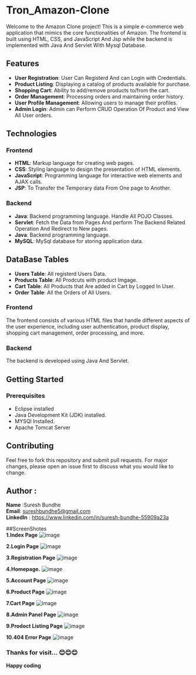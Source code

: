 # Tron_Amazon-Clone
 Welcome to the Amazon Clone project! This is a simple e-commerce web application that mimics the core functionalities of Amazon. The frontend is built using HTML, CSS, and JavaScript And Jsp while the backend is implemented with Java And Servlet  With Mysql Database.
 



## Features

- **User Registration**: User Can Registerd And can Login with Credentials.
- **Product Listing**: Displaying a catalog of products available for purchase.
- **Shopping Cart**: Ability to add/remove products to/from the cart.
- **Order Management**: Processing orders and maintaining order history.
- **User Profile Management**: Allowing users to manage their profiles.
- **Admin Login**: Admin can Perform CRUD Operation Of Product and View All User orders.


## Technologies

### Frontend

- **HTML**: Markup language for creating web pages.
- **CSS**: Styling language to design the presentation of HTML elements.
- **JavaScript**: Programming language for interactive web elements and AJAX calls.
- **JSP**: To Transfer the Temporary data From One page to Another.

### Backend

- **Java**:  Backend programming language. Handle All POJO Classes.
- **Servlet**: Fetch the Data from Pages And perform The Backend Related Operation And Redirect to New pages.
- **Java**: Backend programming language.
- **MySQL**: MySql database for storing application data.

## DataBase Tables
- **Users Table**:  All registerd Users Data.
- **Products Table**: All Prodcuts with product Imgage.
- **Cart Table**: All Products that Are added in Cart by Logged In User.
- **Order Table**: All the Orders of All Users.

### Frontend

The frontend consists of various HTML files that handle different aspects of the user experience, including user authentication, product display, shopping cart management, order processing, and more.

### Backend

The backend is developed using Java And Servlet.

## Getting Started

### Prerequisites

- Eclipse installed
- Java Development Kit (JDK) installed.
- MYSQl Installed.
- Apache Tomcat Server

## Contributing

Feel free to fork this repository and submit pull requests. For major changes, please open an issue first to discuss what you would like to change.

## Author :
   **Name** :Suresh Bundhe
   <br>
   **Email**: sureshbundhe5@gmail.com
   <br>
   **LinkedIn** :  https://www.linkedin.com/in/suresh-bundhe-55909a23a






##ScreenShotes <br>
**1.Index Page**
![image](https://github.com/Suresh2213/Tron_Amazon-Clone/assets/37530605/220bee7d-bcf1-4f95-8062-172ec8346283)

**2.Login Page**
![image](https://github.com/Suresh2213/Tron_Amazon-Clone/assets/37530605/012210c1-ecba-4022-9138-dedb5b032324)

**3.Registration Page**
![image](https://github.com/Suresh2213/Tron_Amazon-Clone/assets/37530605/facd2749-dc0a-4e03-8a8c-8b776475b6ef)

**4.Homepage.**
![image](https://github.com/Suresh2213/Tron_Amazon-Clone/assets/37530605/3693f712-2193-4620-ab37-cc92eb4dc1e0)

**5.Account Page**
![image](https://github.com/Suresh2213/Tron_Amazon-Clone/assets/37530605/3b724994-63d7-43bc-8bcf-63c9a1cd3df6)

**6.Product Page**
![image](https://github.com/Suresh2213/Tron_Amazon-Clone/assets/37530605/b67a9aa3-4149-4961-b790-63627512e11c)

**7.Cart Page**
![image](https://github.com/Suresh2213/Tron_Amazon-Clone/assets/37530605/f172a056-65e9-454d-9849-0f329f8dacb2)

**8.Admin Panel Page**
![image](https://github.com/Suresh2213/Tron_Amazon-Clone/assets/37530605/708f44eb-db92-42d4-b7d7-d3de3dd2d331)

**9.Prodoct Listing Page**
![image](https://github.com/Suresh2213/Tron_Amazon-Clone/assets/37530605/ae23cd81-cd97-451b-8394-dcb469a77475)

**10.404 Error Page**
![image](https://github.com/Suresh2213/Tron_Amazon-Clone/assets/37530605/2ee119c1-f5a7-40f4-8e25-7577a48c541d)




### Thanks for visit... 😊😊😊
**Happy coding**

